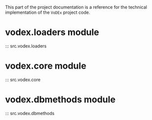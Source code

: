 This part of the project documentation is a 
reference for the technical implementation of the `VoDEx` project code. 

# vodex.loaders module
::: src.vodex.loaders

# vodex.core module
::: src.vodex.core

# vodex.dbmethods module
::: src.vodex.dbmethods